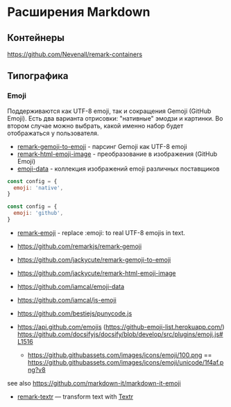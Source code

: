# Расширения Markdown

## Контейнеры

https://github.com/Nevenall/remark-containers

## Типографика

### Emoji

Поддерживаются как UTF-8 emoji, так и сокращения Gemoji (GitHub Emoji). Есть два варианта отрисовки: "нативные" эмодзи и
картинки. Во втором случае можно выбрать, какой именно набор будет отображаться у пользователя.

- [remark-gemoji-to-emoji](https://github.com/jackycute/remark-gemoji-to-emoji) - парсинг Gemoji как UTF-8 emoji
- [remark-html-emoji-image](https://github.com/jackycute/remark-html-emoji-image) - преобразование в изображения (GitHub
  Emoji)
- [emoji-data](https://github.com/iamcal/emoji-data) - коллекция изображений emoji различных поставщиков

```js
const config = {
  emoji: 'native',
}
```

```js
const config = {
  emoji: 'github',
}
```

- [remark-emoji](https://github.com/rhysd/remark-emoji) - replace :emoji: to real UTF-8 emojis in text.
- https://github.com/remarkjs/remark-gemoji
- https://github.com/jackycute/remark-gemoji-to-emoji
- https://github.com/jackycute/remark-html-emoji-image
- https://github.com/iamcal/emoji-data
- https://github.com/iamcal/js-emoji
- https://github.com/bestiejs/punycode.js

- https://api.github.com/emojis (https://github-emoji-list.herokuapp.com/)
  https://github.com/docsifyjs/docsify/blob/develop/src/plugins/emoji.js#L1516
  - https://github.githubassets.com/images/icons/emoji/100.png ==
    https://github.githubassets.com/images/icons/emoji/unicode/1f4af.png?v8

see also https://github.com/markdown-it/markdown-it-emoji

- [remark-textr](https://github.com/remarkjs/remark-textr) — transform text with [Textr](https://github.com/A/textr)
